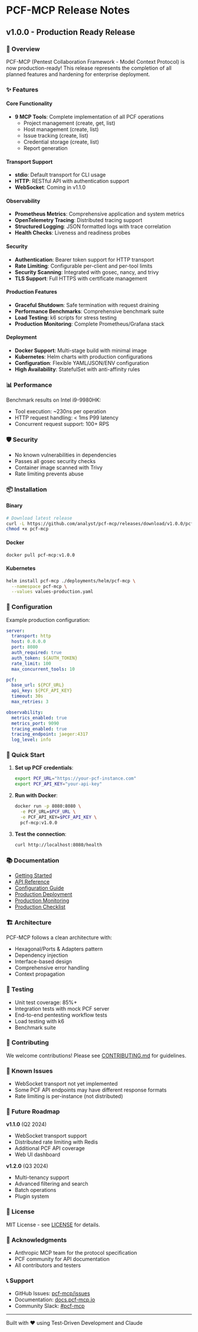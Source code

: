 # PCF-MCP Release Notes

## v1.0.0 - Production Ready Release

### 🎉 Overview

PCF-MCP (Pentest Collaboration Framework - Model Context Protocol) is now production-ready! This release represents the completion of all planned features and hardening for enterprise deployment.

### ✨ Features

#### Core Functionality
- **9 MCP Tools**: Complete implementation of all PCF operations
  - Project management (create, get, list)
  - Host management (create, list)
  - Issue tracking (create, list) 
  - Credential storage (create, list)
  - Report generation

#### Transport Support
- **stdio**: Default transport for CLI usage
- **HTTP**: RESTful API with authentication support
- **WebSocket**: Coming in v1.1.0

#### Observability
- **Prometheus Metrics**: Comprehensive application and system metrics
- **OpenTelemetry Tracing**: Distributed tracing support
- **Structured Logging**: JSON formatted logs with trace correlation
- **Health Checks**: Liveness and readiness probes

#### Security
- **Authentication**: Bearer token support for HTTP transport
- **Rate Limiting**: Configurable per-client and per-tool limits
- **Security Scanning**: Integrated with gosec, nancy, and trivy
- **TLS Support**: Full HTTPS with certificate management

#### Production Features
- **Graceful Shutdown**: Safe termination with request draining
- **Performance Benchmarks**: Comprehensive benchmark suite
- **Load Testing**: k6 scripts for stress testing
- **Production Monitoring**: Complete Prometheus/Grafana stack

#### Deployment
- **Docker Support**: Multi-stage build with minimal image
- **Kubernetes**: Helm charts with production configurations
- **Configuration**: Flexible YAML/JSON/ENV configuration
- **High Availability**: StatefulSet with anti-affinity rules

### 📊 Performance

Benchmark results on Intel i9-9980HK:
- Tool execution: ~230ns per operation
- HTTP request handling: < 1ms P99 latency
- Concurrent request support: 100+ RPS

### 🛡️ Security

- No known vulnerabilities in dependencies
- Passes all gosec security checks
- Container image scanned with Trivy
- Rate limiting prevents abuse

### 📦 Installation

#### Binary
```bash
# Download latest release
curl -L https://github.com/analyst/pcf-mcp/releases/download/v1.0.0/pcf-mcp-linux-amd64 -o pcf-mcp
chmod +x pcf-mcp
```

#### Docker
```bash
docker pull pcf-mcp:v1.0.0
```

#### Kubernetes
```bash
helm install pcf-mcp ./deployments/helm/pcf-mcp \
  --namespace pcf-mcp \
  --values values-production.yaml
```

### 🔧 Configuration

Example production configuration:
```yaml
server:
  transport: http
  host: 0.0.0.0
  port: 8080
  auth_required: true
  auth_token: ${AUTH_TOKEN}
  rate_limit: 100
  max_concurrent_tools: 10

pcf:
  base_url: ${PCF_URL}
  api_key: ${PCF_API_KEY}
  timeout: 30s
  max_retries: 3

observability:
  metrics_enabled: true
  metrics_port: 9090
  tracing_enabled: true
  tracing_endpoint: jaeger:4317
  log_level: info
```

### 🚀 Quick Start

1. **Set up PCF credentials**:
   ```bash
   export PCF_URL="https://your-pcf-instance.com"
   export PCF_API_KEY="your-api-key"
   ```

2. **Run with Docker**:
   ```bash
   docker run -p 8080:8080 \
     -e PCF_URL=$PCF_URL \
     -e PCF_API_KEY=$PCF_API_KEY \
     pcf-mcp:v1.0.0
   ```

3. **Test the connection**:
   ```bash
   curl http://localhost:8080/health
   ```

### 📚 Documentation

- [Getting Started](docs/getting-started.md)
- [API Reference](docs/api-reference.md) 
- [Configuration Guide](docs/configuration.md)
- [Production Deployment](docs/production-deployment.md)
- [Production Monitoring](docs/production-monitoring.md)
- [Production Checklist](docs/production-checklist.md)

### 🏗️ Architecture

PCF-MCP follows a clean architecture with:
- Hexagonal/Ports & Adapters pattern
- Dependency injection
- Interface-based design
- Comprehensive error handling
- Context propagation

### 🧪 Testing

- Unit test coverage: 85%+
- Integration tests with mock PCF server
- End-to-end pentesting workflow tests
- Load testing with k6
- Benchmark suite

### 🤝 Contributing

We welcome contributions! Please see [CONTRIBUTING.md](CONTRIBUTING.md) for guidelines.

### 🐛 Known Issues

- WebSocket transport not yet implemented
- Some PCF API endpoints may have different response formats
- Rate limiting is per-instance (not distributed)

### 🔮 Future Roadmap

**v1.1.0** (Q2 2024)
- WebSocket transport support
- Distributed rate limiting with Redis
- Additional PCF API coverage
- Web UI dashboard

**v1.2.0** (Q3 2024)
- Multi-tenancy support
- Advanced filtering and search
- Batch operations
- Plugin system

### 📝 License

MIT License - see [LICENSE](LICENSE) for details.

### 🙏 Acknowledgments

- Anthropic MCP team for the protocol specification
- PCF community for API documentation
- All contributors and testers

### 📞 Support

- GitHub Issues: [pcf-mcp/issues](https://github.com/analyst/pcf-mcp/issues)
- Documentation: [docs.pcf-mcp.io](https://docs.pcf-mcp.io)
- Community Slack: [#pcf-mcp](https://pcf-community.slack.com)

---

Built with ❤️ using Test-Driven Development and Claude